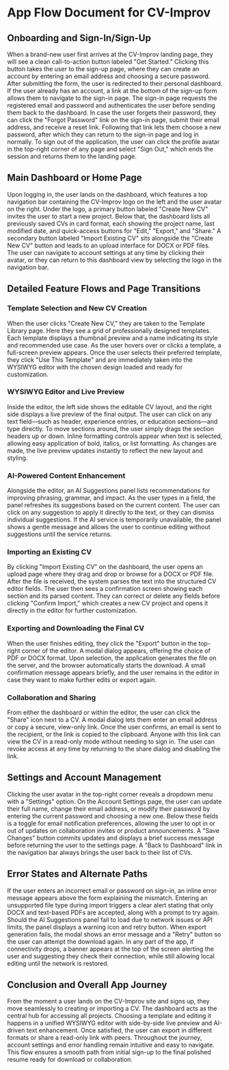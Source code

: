 # App Flow Document for CV-Improv

## Onboarding and Sign-In/Sign-Up

When a brand-new user first arrives at the CV-Improv landing page, they will see a clean call-to-action button labeled "Get Started." Clicking this button takes the user to the sign-up page, where they can create an account by entering an email address and choosing a secure password. After submitting the form, the user is redirected to their personal dashboard. If the user already has an account, a link at the bottom of the sign-up form allows them to navigate to the sign-in page. The sign-in page requests the registered email and password and authenticates the user before sending them back to the dashboard. In case the user forgets their password, they can click the "Forgot Password" link on the sign-in page, submit their email address, and receive a reset link. Following that link lets them choose a new password, after which they can return to the sign-in page and log in normally. To sign out of the application, the user can click the profile avatar in the top-right corner of any page and select "Sign Out," which ends the session and returns them to the landing page.

## Main Dashboard or Home Page

Upon logging in, the user lands on the dashboard, which features a top navigation bar containing the CV-Improv logo on the left and the user avatar on the right. Under the logo, a primary button labeled "Create New CV" invites the user to start a new project. Below that, the dashboard lists all previously saved CVs in card format, each showing the project name, last modified date, and quick-access buttons for "Edit," "Export," and "Share." A secondary button labeled "Import Existing CV" sits alongside the "Create New CV" button and leads to an upload interface for DOCX or PDF files. The user can navigate to account settings at any time by clicking their avatar, or they can return to this dashboard view by selecting the logo in the navigation bar.

## Detailed Feature Flows and Page Transitions

### Template Selection and New CV Creation

When the user clicks "Create New CV," they are taken to the Template Library page. Here they see a grid of professionally designed templates. Each template displays a thumbnail preview and a name indicating its style and recommended use case. As the user hovers over or clicks a template, a full-screen preview appears. Once the user selects their preferred template, they click "Use This Template" and are immediately taken into the WYSIWYG editor with the chosen design loaded and ready for customization.

### WYSIWYG Editor and Live Preview

Inside the editor, the left side shows the editable CV layout, and the right side displays a live preview of the final output. The user can click on any text field—such as header, experience entries, or education sections—and type directly. To move sections around, the user simply drags the section headers up or down. Inline formatting controls appear when text is selected, allowing easy application of bold, italics, or list formatting. As changes are made, the live preview updates instantly to reflect the new layout and styling.

### AI-Powered Content Enhancement

Alongside the editor, an AI Suggestions panel lists recommendations for improving phrasing, grammar, and impact. As the user types in a field, the panel refreshes its suggestions based on the current content. The user can click on any suggestion to apply it directly to the text, or they can dismiss individual suggestions. If the AI service is temporarily unavailable, the panel shows a gentle message and allows the user to continue editing without suggestions until the service returns.

### Importing an Existing CV

By clicking "Import Existing CV" on the dashboard, the user opens an upload page where they drag and drop or browse for a DOCX or PDF file. After the file is received, the system parses the text into the structured CV editor fields. The user then sees a confirmation screen showing each section and its parsed content. They can correct or delete any fields before clicking "Confirm Import," which creates a new CV project and opens it directly in the editor for further customization.

### Exporting and Downloading the Final CV

When the user finishes editing, they click the "Export" button in the top-right corner of the editor. A modal dialog appears, offering the choice of PDF or DOCX format. Upon selection, the application generates the file on the server, and the browser automatically starts the download. A small confirmation message appears briefly, and the user remains in the editor in case they want to make further edits or export again.

### Collaboration and Sharing

From either the dashboard or within the editor, the user can click the "Share" icon next to a CV. A modal dialog lets them enter an email address or copy a secure, view-only link. Once the user confirms, an email is sent to the recipient, or the link is copied to the clipboard. Anyone with this link can view the CV in a read-only mode without needing to sign in. The user can revoke access at any time by returning to the share dialog and disabling the link.

## Settings and Account Management

Clicking the user avatar in the top-right corner reveals a dropdown menu with a "Settings" option. On the Account Settings page, the user can update their full name, change their email address, or modify their password by entering the current password and choosing a new one. Below these fields is a toggle for email notification preferences, allowing the user to opt in or out of updates on collaboration invites or product announcements. A "Save Changes" button commits updates and displays a brief success message before returning the user to the settings page. A "Back to Dashboard" link in the navigation bar always brings the user back to their list of CVs.

## Error States and Alternate Paths

If the user enters an incorrect email or password on sign-in, an inline error message appears above the form explaining the mismatch. Entering an unsupported file type during import triggers a clear alert stating that only DOCX and text-based PDFs are accepted, along with a prompt to try again. Should the AI Suggestions panel fail to load due to network issues or API limits, the panel displays a warning icon and retry button. When export generation fails, the modal shows an error message and a "Retry" button so the user can attempt the download again. In any part of the app, if connectivity drops, a banner appears at the top of the screen alerting the user and suggesting they check their connection, while still allowing local editing until the network is restored.

## Conclusion and Overall App Journey

From the moment a user lands on the CV-Improv site and signs up, they move seamlessly to creating or importing a CV. The dashboard acts as the central hub for accessing all projects. Choosing a template and editing it happens in a unified WYSIWYG editor with side-by-side live preview and AI-driven text enhancement. Once satisfied, the user can export in different formats or share a read-only link with peers. Throughout the journey, account settings and error handling remain intuitive and easy to navigate. This flow ensures a smooth path from initial sign-up to the final polished resume ready for download or collaboration.